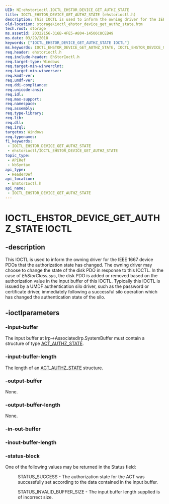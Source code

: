 ```yaml
---
UID: NI:ehstorioctl.IOCTL_EHSTOR_DEVICE_GET_AUTHZ_STATE
title: IOCTL_EHSTOR_DEVICE_GET_AUTHZ_STATE (ehstorioctl.h)
description: This IOCTL is used to inform the owning driver for the IEEE 1667 device PDOs that the authorization state has changed.
old-location: storage\ioctl_ehstor_device_get_authz_state.htm
tech.root: storage
ms.assetid: 20322156-316B-4FE5-A804-14506C8CEB49
ms.date: 03/29/2018
keywords: ["IOCTL_EHSTOR_DEVICE_GET_AUTHZ_STATE IOCTL"]
ms.keywords: IOCTL_EHSTOR_DEVICE_GET_AUTHZ_STATE, IOCTL_EHSTOR_DEVICE_GET_AUTHZ_STATE control, IOCTL_EHSTOR_DEVICE_GET_AUTHZ_STATE control code [Storage Devices], ehstorioctl/IOCTL_EHSTOR_DEVICE_GET_AUTHZ_STATE, storage.ioctl_ehstor_device_get_authz_state
req.header: ehstorioctl.h
req.include-header: EhStorIoctl.h
req.target-type: Windows
req.target-min-winverclnt: 
req.target-min-winversvr: 
req.kmdf-ver: 
req.umdf-ver: 
req.ddi-compliance: 
req.unicode-ansi: 
req.idl: 
req.max-support: 
req.namespace: 
req.assembly: 
req.type-library: 
req.lib: 
req.dll: 
req.irql: 
targetos: Windows
req.typenames: 
f1_keywords:
 - IOCTL_EHSTOR_DEVICE_GET_AUTHZ_STATE
 - ehstorioctl/IOCTL_EHSTOR_DEVICE_GET_AUTHZ_STATE
topic_type:
 - APIRef
 - kbSyntax
api_type:
 - HeaderDef
api_location:
 - EhStorIoctl.h
api_name:
 - IOCTL_EHSTOR_DEVICE_GET_AUTHZ_STATE
---
```


# IOCTL_EHSTOR_DEVICE_GET_AUTHZ_STATE IOCTL


## -description

This IOCTL is used to inform the owning driver for the IEEE 1667 device PDOs that the authorization state has changed. The owning driver may choose to change the state of the disk PDO in response to this IOCTL. In the case of <i> EhStorClass.sys</i>, the disk PDO is added or removed based on the authorization value in the input buffer of this IOCTL. Typically this IOCTL is issued by a UMDF authentication silo driver, such as the password or certificate driver, immediately following a successful silo operation which has changed the authentication state of the silo.

## -ioctlparameters

### -input-buffer

The input buffer at Irp->AssociatedIrp.SystemBuffer must contain a structure of type <a href="/windows-hardware/drivers/ddi/ehstorioctl/ns-ehstorioctl-tagact_authz_state">ACT_AUTHZ_STATE</a>.

### -input-buffer-length

The length of an <a href="/windows-hardware/drivers/ddi/ehstorioctl/ns-ehstorioctl-tagact_authz_state">ACT_AUTHZ_STATE</a> structure.

### -output-buffer

None.

### -output-buffer-length

None.

### -in-out-buffer

### -inout-buffer-length

### -status-block

One of the following values may be returned in the Status field:


<dl>
<dd>
STATUS_SUCCESS - The authorization state for the ACT was successfully set according to the data contained in the input buffer.

</dd>
</dl>



<dl>
<dd>
STATUS_INVALID_BUFFER_SIZE - The input buffer length supplied is of incorrect size.

</dd>
</dl>